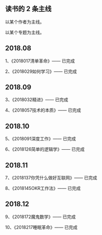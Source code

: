 ## 读书的 2 条主线

以某个作者为主线。

以某个专题为主线。

## 2018.08

1、《2018017清单革命》—— 已完成

2、《2018029如何学习》—— 已完成

## 2018.09

3、《2018032精进》—— 已完成

4、《2018057技术的本质》—— 已完成

## 2018.10

5、《2018091深度工作》—— 已完成

6、《2018126简单的逻辑学》—— 已完成

## 2018.11

7、《2018137你凭什么做好互联网》—— 已完成

8、《2018145OKR工作法》—— 已完成

## 2018.12

9、《2018172魔鬼数学》—— 已完成

10、《2018217睡眠革命》—— 已完成